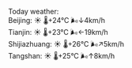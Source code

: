 Today weather:  
Beijing: ☀️   🌡️+24°C 🌬️↓4km/h  
Tianjin: ☀️   🌡️+23°C 🌬️←19km/h  
Shijiazhuang: ☀️   🌡️+26°C 🌬️↗5km/h  
Tangshan: ☀️   🌡️+25°C 🌬️↑8km/h  
